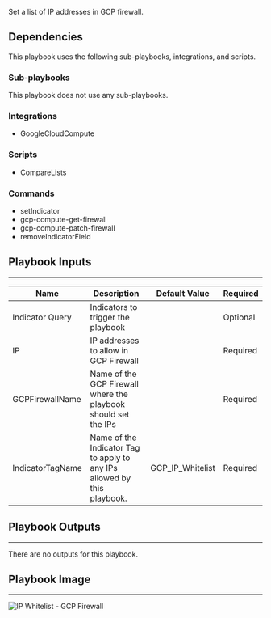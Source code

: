 Set a list of IP addresses in GCP firewall.

## Dependencies
This playbook uses the following sub-playbooks, integrations, and scripts.

### Sub-playbooks
This playbook does not use any sub-playbooks.

### Integrations
* GoogleCloudCompute

### Scripts
* CompareLists

### Commands
* setIndicator
* gcp-compute-get-firewall
* gcp-compute-patch-firewall
* removeIndicatorField

## Playbook Inputs
---

| **Name** | **Description** | **Default Value** | **Required** |
| --- | --- | --- | --- |
| Indicator Query | Indicators to trigger the playbook |  | Optional |
| IP | IP addresses to allow in GCP Firewall |  | Required |
| GCPFirewallName | Name of the GCP Firewall where the playbook should set the IPs |  | Required |
| IndicatorTagName | Name of the Indicator Tag to apply to any IPs allowed by this playbook. | GCP_IP_Whitelist | Required |

## Playbook Outputs
---
There are no outputs for this playbook.

## Playbook Image
---
![IP Whitelist - GCP Firewall](https://raw.githubusercontent.com/cvescan/cvescan/859f073f59aabaef8e36ec39eed63778cd2b9856/Packs/GoogleCloudCompute/doc_files/IP_Whitelist_-_GCP_Firewall.png)